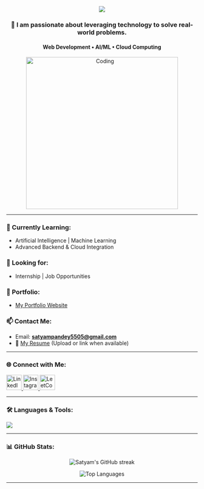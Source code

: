 <!-- Banner -->
<p align="center">
  <img src="https://capsule-render.vercel.app/api?type=waving&color=0EF6CC&height=200&section=header&text=Hi%20👋,%20I'm%20Satyam%20Pandey&fontSize=40&fontAlignY=35&desc=Passionate%20Tech%20Explorer%20|%20Web%20Dev%20%7C%20AI/ML%20%7C%20Cloud&descAlignY=60&descAlign=62" />
</p>

<h3 align="center">🚀 I am passionate about leveraging technology to solve real-world problems.</h3>
<h4 align="center">Web Development • AI/ML • Cloud Computing</h4>

<p align="center">
  <img src="https://user-images.githubusercontent.com/74038190/212749447-bfb7e725-6987-49d9-ae85-2015e3e7cc41.gif" width="400" alt="Coding" />
</p>

---

### 🌱 Currently Learning:
- Artificial Intelligence | Machine Learning  
- Advanced Backend & Cloud Integration

### 🤝 Looking for:
- Internship | Job Opportunities  

### 💼 Portfolio:
- [My Portfolio Website](https://satyampandey444.github.io/My_Portfolio/index.html)

### 📫 Contact Me:
- Email: **satyampandey5505@gmail.com**  
- 📄 [My Resume](#) (Upload or link when available)

---

### 🌐 Connect with Me:
<p align="left">
  <a href="https://www.linkedin.com/in/satyam-pandey-66449b230/" target="_blank">
    <img src="https://skillicons.dev/icons?i=linkedin" height="40" alt="LinkedIn" />
  </a>
  <a href="https://www.instagram.com/satyampandey_444/" target="_blank">
    <img src="https://skillicons.dev/icons?i=instagram" height="40" alt="Instagram" />
  </a>
  <a href="https://leetcode.com/u/satyampandey_444/" target="_blank">
    <img src="https://skillicons.dev/icons?i=leetcode" height="40" alt="LeetCode" />
  </a>
</p>

---

### 🛠️ Languages & Tools:
<p align="left">
  <img src="https://skillicons.dev/icons?i=html,css,js,ts,react,nextjs,nodejs,express,django,python,cpp,c,java,mysql,mongodb,postgres,git,github,docker,kubernetes,aws,linux,bash,selenium,postman,bootstrap,tailwind,angular" />
</p>

---

### 📊 GitHub Stats:


<p align="center">
  <img src="https://github-readme-streak-stats.herokuapp.com/?user=satyampandey444&theme=radical" alt="Satyam's GitHub streak" />
</p>

<p align="center">
  <img src="https://github-readme-stats.vercel.app/api/top-langs?username=satyampandey444&layout=compact&theme=radical" alt="Top Languages" />
</p>

---
